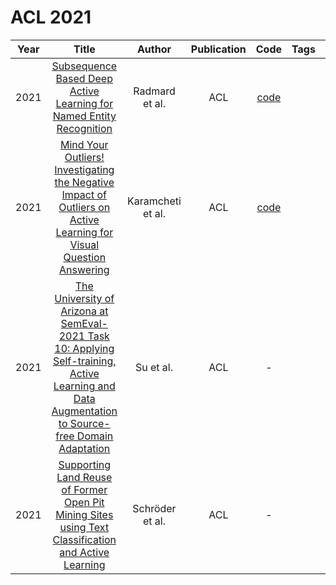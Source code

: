 # ACL 2021

| Year |                                                                                              Title                                                                                               |      Author       | Publication |                         Code                          | Tags | Notes |
|:----:|:------------------------------------------------------------------------------------------------------------------------------------------------------------------------------------------------:|:-----------------:|:-----------:|:-----------------------------------------------------:|:----:|:-----:|
| 2021 |                                        [Subsequence Based Deep Active Learning for Named Entity Recognition](https://aclanthology.org/2021.acl-long.332/)                                        |  Radmard et al.   |     ACL     | [code](https://github.com/puria-radmard/RFL-SBDALNER) |      |       |
| 2021 |                [Mind Your Outliers! Investigating the Negative Impact of Outliers on Active Learning for Visual Question Answering](https://aclanthology.org/2021.acl-long.564/)                 | Karamcheti et al. |     ACL     |     [code](https://github.com/siddk/vqa-outliers)     |      |       |
| 2021 | [The University of Arizona at SemEval-2021 Task 10: Applying Self-training, Active Learning and Data Augmentation to Source-free Domain Adaptation](https://aclanthology.org/2021.semeval-1.56/) |     Su et al.     |     ACL     |                           -                           |      |       |
| 2021 |                        [Supporting Land Reuse of Former Open Pit Mining Sites using Text Classification and Active Learning](https://aclanthology.org/2021.acl-long.320/)                        |  Schröder et al.  |     ACL     |                           -                           |      |       |
